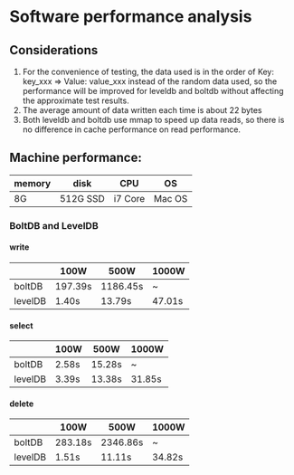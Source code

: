 # Software performance analysis

## Considerations

1. For the convenience of testing, the data used is in the order of Key: key_xxx => Value: value_xxx 
instead of the random data used, so the performance will be improved for leveldb and boltdb without 
affecting the approximate test results.
2. The average amount of data written each time is about 22 bytes
3. Both leveldb and boltdb use mmap to speed up data reads, so there is no difference 
   in cache performance on read performance.

## Machine performance:

memory |    disk  |  CPU   | OS
------ | -------- |--------|-------
8G     | 512G SSD | i7 Core| Mac OS

### BoltDB and LevelDB

#### write

|      |    100W  |  500W   | 1000W|
------ | -------- |-------- |-------
boltDB | 197.39s  | 1186.45s| ~
levelDB| 1.40s    | 13.79s  | 47.01s

#### select

|      |    100W  |  500W   | 1000W|
------ | -------- |-------- |-------
boltDB | 2.58s    | 15.28s  | ~
levelDB| 3.39s    | 13.38s  | 31.85s

#### delete

|        |    100W  |  500W   | 1000W|
------  | -------- |-------- |-------
boltDB  | 283.18s  | 2346.86s| ~
levelDB | 1.51s    | 11.11s  | 34.82s
